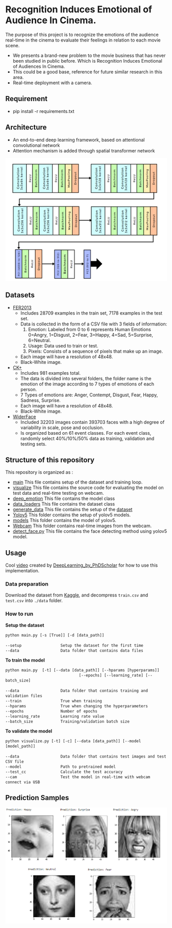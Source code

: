 # Recognition Induces Emotional of Audience In Cinema.
The purpose of this project is to recognize the emotions of the audience real-time in the cinema to evaluate their feelings in relation to each movie scene.
* We presents a brand-new problem to the movie business that has never been studied in
public before. Which is Recognition Induces Emotional of Audiences In Cinema.
* This could be a good base, reference for future similar research in this area.
* Real-time deployment with a camera.
## Requirement
* pip install -r requirements.txt


## Architecture
* An end-to-end deep learning framework, based on attentional convolutional network
* Attention mechanism is added through spatial transformer network


<p align="center">
  <img src="imgs/net_arch.png" width="960" title="Deep-Emotion Architecture">
</p>


## Datasets
* [FER2013](https://www.kaggle.com/c/challenges-in-representation-learning-facial-expression-recognition-challenge/data)
  + Includes 28709 examples in the train set, 7178 examples in the test set.
  + Data is collected in the form of a CSV file with 3 fields of information:
    1. Emotion: Labeled from 0 to 6 represents Human Emotions 0=Angry,
    1=Disgust, 2=Fear, 3=Happy, 4=Sad, 5=Surprise, 6=Neutral.
    2. Usage: Data used to train or test.
    3. Pixels: Consists of a sequence of pixels that make up an image.
  + Each image will have a resolution of 48x48.
  + Black-White image.
* [CK+](https://www.kaggle.com/datasets/shawon10/ckplus)
  + Includes 981 examples total.
  + The data is divided into several folders, the folder name is the emotion of the image
  according to 7 types of emotions of each person.
  + 7 Types of emotions are: Anger, Contempt, Disgust, Fear, Happy, Sadness, Surprise.
  + Each image will have a resolution of 48x48.
  + Black-White image.
* [WiderFace](http://shuoyang1213.me/WIDERFACE/)
  + Included 32203 images contain 393703 faces with a high degree of variability in
  scale, pose and occlusion.
  + Is organized based on 61 event classes. For each event class, randomly select
  40%/10%/50% data as training, validation and testing sets.
  
## Structure of this repository
This repository is organized as :
* [main](/main.py) This file contains setup of the dataset and training loop.
* [visualize](/visualize.py) This file contains the source code for evaluating the model on test data and real-time testing on webcam.
* [deep_emotion](/deep_emotion.py) This file contains the model class
* [data_loaders](/data_loaders.py) This file contains the dataset class
* [generate_data](/generate_data.py) This file contains the setup of the [dataset](https://www.kaggle.com/c/challenges-in-representation-learning-facial-expression-recognition-challenge/data)
* [Yolov5](/Yolov5) This folder contains the setup of yolov5 models.
* [models](/models) This folder contains the model of yolov5.
* [Webcam](/Webcam) This folder contains real-time images from the webcam.
* [detect_face.py](/detect_face.py) This file contains the face detecting method using yolov5 model.



## Usage
Cool [video](https://www.youtube.com/watch?v=yN7qfBhfGqs) created by [DeepLearning_by_PhDScholar](https://www.youtube.com/channel/UCUv49cJ3xwr1NXxl9qIJ7kA/about) for how to use this implementation.
### Data preparation
Download the dataset from [Kaggle](https://www.kaggle.com/c/challenges-in-representation-learning-facial-expression-recognition-challenge/data), and decompress ```train.csv``` and ```test.csv``` into ```./data``` folder.

### How to run
**Setup the dataset**
```
python main.py [-s [True]] [-d [data_path]]

--setup                 Setup the dataset for the first time
--data                  Data folder that contains data files
```

**To train the model**
```
python main.py  [-t] [--data [data_path]] [--hparams [hyperparams]]
                                [--epochs] [--learning_rate] [--batch_size]

--data                  Data folder that contains training and validation files
--train                 True when training
--hparams               True when changing the hyperparameters
--epochs                Number of epochs
--learning_rate         Learning rate value
--batch_size            Training/validation batch size
```
 
**To validate the model**
```
python visualize.py [-t] [-c] [--data [data_path]] [--model [model_path]]

--data                  Data folder that contains test images and test CSV file
--model                 Path to pretrained model
--test_cc               Calculate the test accuracy
--cam                   Test the model in real-time with webcam connect via USB
```
## Prediction Samples
<p align="center">
  <img src="imgs/samples.png" width="720" title="Deep-Emotion Architecture">
</p>
